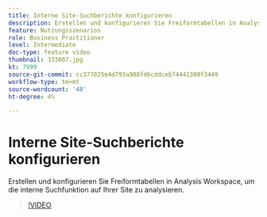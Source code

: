```yaml
---
title: Interne Site-Suchberichte konfigurieren
description: Erstellen und konfigurieren Sie Freiformtabellen in Analysis Workspace, um die interne Suchfunktion auf Ihrer Site zu analysieren.
feature: Nutzungsszenarios
role: Business Practitioner
level: Intermediate
doc-type: feature video
thumbnail: 333607.jpg
kt: 7999
source-git-commit: cc377025e4d793a908fd6cddceb74441300f3449
workflow-type: tm+mt
source-wordcount: '48'
ht-degree: 4%

---
```



# Interne Site-Suchberichte konfigurieren

Erstellen und konfigurieren Sie Freiformtabellen in Analysis Workspace, um die interne Suchfunktion auf Ihrer Site zu analysieren.

>[!VIDEO](https://video.tv.adobe.com/v/333607/?quality=12&learn=on)
